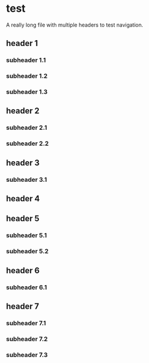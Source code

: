 # test

A really long file with multiple headers to test navigation.

## header 1

### subheader 1.1

### subheader 1.2

### subheader 1.3

## header 2

### subheader 2.1

### subheader 2.2

## header 3

### subheader 3.1

## header 4

## header 5

### subheader 5.1

### subheader 5.2

## header 6

### subheader 6.1

## header 7

### subheader 7.1

### subheader 7.2

### subheader 7.3